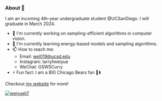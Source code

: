 ### About 💯

I am an incoming 4th-year undergraduate student @UCSanDiego. I will graduate in March 2024.

- 🔭 I'm currently working on sampling-efficient algorithms in computer vision.
- 🌱 I'm currently learning energy-based models and sampling algorithms.
- 📫 How to reach me:
  - Email: wel019@ucsd.edu
  - Instagram: larryliweiyue
  - WeChat: GSWSCurry
- ⚡ Fun fact: I am a BIG Chicago Bears fan 🐻⬇️

Checkout [my website](https://weiyueli7.github.io/) for more!


<div class="repo p-2 text-center">
  <a href="https://github.com/weiyueli7" rel="external nofollow noopener" target="_blank">
    <img class="repo-img-light w-100" alt="weiyueli7" src="https://github-readme-stats.vercel.app/api/?username=weiyueli7&amp;theme=default&amp;show_icons=true">
  </a>
</div>



